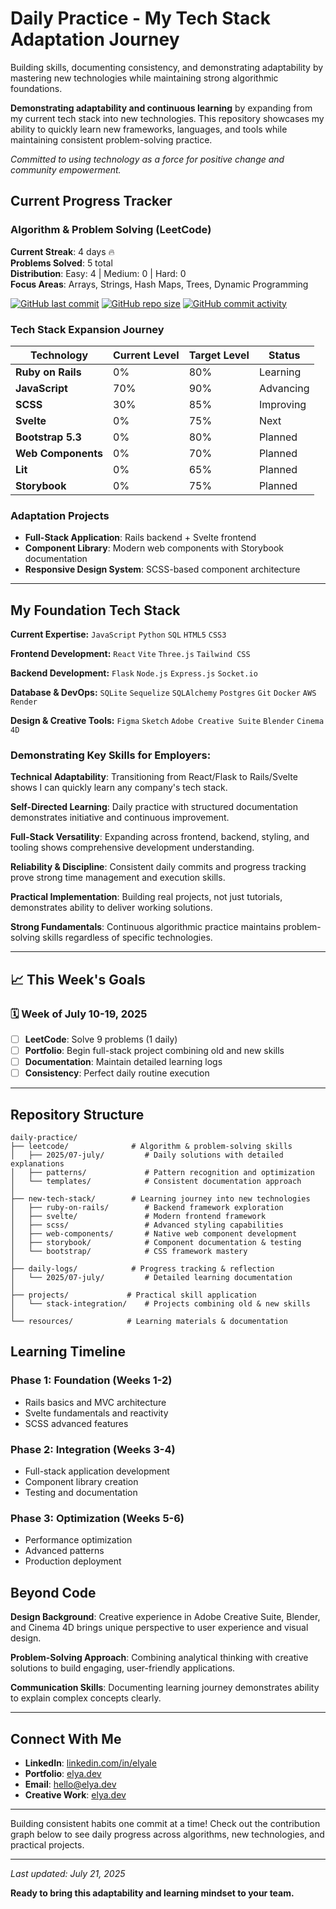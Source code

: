 # Daily Practice - My Tech Stack Adaptation Journey

Building skills, documenting consistency, and demonstrating adaptability by mastering new technologies while maintaining strong algorithmic foundations.

**Demonstrating adaptability and continuous learning** by expanding from my current tech stack into new technologies. This repository showcases my ability to quickly learn new frameworks, languages, and tools while maintaining consistent problem-solving practice.

*Committed to using technology as a force for positive change and community empowerment.*

## Current Progress Tracker

### Algorithm & Problem Solving (LeetCode)
**Current Streak**: 4 days 🔥 <br>
**Problems Solved**: 5 total <br>
**Distribution**: Easy: 4 | Medium: 0 | Hard: 0 <br>
**Focus Areas**: Arrays, Strings, Hash Maps, Trees, Dynamic Programming

[![GitHub last commit](https://img.shields.io/github/last-commit/elya-le/daily-practice)](https://github.com/elya-le/daily-practice)
[![GitHub repo size](https://img.shields.io/github/repo-size/elya-le/daily-practice)](https://github.com/elya-le/daily-practice)
[![GitHub commit activity](https://img.shields.io/github/commit-activity/w/elya-le/daily-practice)](https://github.com/elya-le/daily-practice)


### Tech Stack Expansion Journey
| Technology | Current Level | Target Level | Status |
|------------|---------------|--------------|---------|
| **Ruby on Rails** | 0% | 80% | Learning |
| **JavaScript** | 70% | 90% | Advancing |
| **SCSS** | 30% | 85% | Improving |
| **Svelte** | 0% | 75% | Next |
| **Bootstrap 5.3** | 0% | 80% | Planned |
| **Web Components** | 0% | 70% | Planned |
| **Lit** | 0% | 65% | Planned |
| **Storybook** | 0% | 75% | Planned |

### Adaptation Projects
- **Full-Stack Application**: Rails backend + Svelte frontend
- **Component Library**: Modern web components with Storybook documentation
- **Responsive Design System**: SCSS-based component architecture

---

## My Foundation Tech Stack

**Current Expertise:**
`JavaScript` `Python` `SQL` `HTML5` `CSS3` 

**Frontend Development:**
`React` `Vite` `Three.js` `Tailwind CSS`

**Backend Development:**
`Flask` `Node.js` `Express.js` `Socket.io`

**Database & DevOps:**
`SQLite` `Sequelize` `SQLAlchemy` `Postgres` `Git` `Docker` `AWS` `Render`

**Design & Creative Tools:**
`Figma` `Sketch` `Adobe Creative Suite` `Blender` `Cinema 4D`


### Demonstrating Key Skills for Employers:

**Technical Adaptability**: Transitioning from React/Flask to Rails/Svelte shows I can quickly learn any company's tech stack.

**Self-Directed Learning**: Daily practice with structured documentation demonstrates initiative and continuous improvement.

**Full-Stack Versatility**: Expanding across frontend, backend, styling, and tooling shows comprehensive development understanding.

**Reliability & Discipline**: Consistent daily commits and progress tracking prove strong time management and execution skills.

**Practical Implementation**: Building real projects, not just tutorials, demonstrates ability to deliver working solutions.

**Strong Fundamentals**: Continuous algorithmic practice maintains problem-solving skills regardless of specific technologies.

---

## 📈 This Week's Goals

### 🗓️ Week of July 10-19, 2025
- [ ] **LeetCode**: Solve 9 problems (1 daily)
- [ ] **Portfolio**: Begin full-stack project combining old and new skills
- [ ] **Documentation**: Maintain detailed learning logs
- [ ] **Consistency**: Perfect daily routine execution

---

## Repository Structure
```text
daily-practice/
├── leetcode/              # Algorithm & problem-solving skills
│   ├── 2025/07-july/         # Daily solutions with detailed explanations
│   ├── patterns/             # Pattern recognition and optimization
│   └── templates/            # Consistent documentation approach
│
├── new-tech-stack/        # Learning journey into new technologies
│   ├── ruby-on-rails/        # Backend framework exploration
│   ├── svelte/               # Modern frontend framework
│   ├── scss/                 # Advanced styling capabilities
│   ├── web-components/       # Native web component development
│   ├── storybook/            # Component documentation & testing
│   └── bootstrap/            # CSS framework mastery
│
├── daily-logs/            # Progress tracking & reflection
│   └── 2025/07-july/         # Detailed learning documentation
│
├── projects/             # Practical skill application
│   └── stack-integration/    # Projects combining old & new skills
│
└── resources/            # Learning materials & documentation
```


## Learning Timeline

### **Phase 1: Foundation** (Weeks 1-2)
- Rails basics and MVC architecture
- Svelte fundamentals and reactivity
- SCSS advanced features

### **Phase 2: Integration** (Weeks 3-4)
- Full-stack application development
- Component library creation
- Testing and documentation

### **Phase 3: Optimization** (Weeks 5-6)
- Performance optimization
- Advanced patterns
- Production deployment



## Beyond Code

**Design Background**: Creative experience in Adobe Creative Suite, Blender, and Cinema 4D brings unique perspective to user experience and visual design.

**Problem-Solving Approach**: Combining analytical thinking with creative solutions to build engaging, user-friendly applications.

**Communication Skills**: Documenting learning journey demonstrates ability to explain complex concepts clearly.

---

## Connect With Me

- **LinkedIn**: [linkedin.com/in/elyale](https://www.linkedin.com/in/elyale/)
- **Portfolio**: [elya.dev](https://www.elya.dev/)  
- **Email**: [hello@elya.dev](mailto:hello@elya.dev)
- **Creative Work**: [elya.dev](https://www.elya.dev/)

---

Building consistent habits one commit at a time! Check out the contribution graph below to see daily progress across algorithms, new technologies, and practical projects.

---

*Last updated: July 21, 2025*

**Ready to bring this adaptability and learning mindset to your team.**
